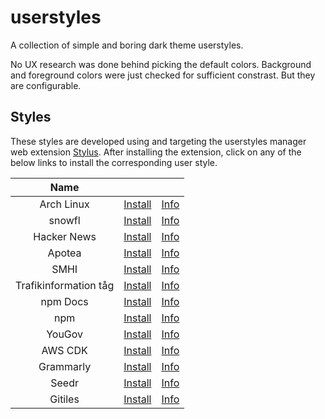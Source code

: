 # userstyles

A collection of simple and boring dark theme userstyles.

No UX research was done behind picking the default colors. Background and
foreground colors were just checked for sufficient constrast. But they are
configurable.

## Styles

These styles are developed using and targeting the userstyles manager web
extension [Stylus](https://github.com/openstyles/stylus). After installing the
extension, click on any of the below links to install the corresponding user
style.

|         Name          |                                                                                                                                              |                                     |
| :-------------------: | :------------------------------------------------------------------------------------------------------------------------------------------: | :---------------------------------: |
|      Arch Linux       |             [Install](https://raw.githubusercontent.com/aruncveli/userstyles/refs/heads/main/sites/archlinux/archlinux.user.css)             |       [Info](sites/archlinux)       |
|        snowfl         |                [Install](https://raw.githubusercontent.com/aruncveli/userstyles/refs/heads/main/sites/snowfl/snowfl.user.css)                |        [Info](sites/snowfl)         |
|      Hacker News      |            [Install](https://raw.githubusercontent.com/aruncveli/userstyles/refs/heads/main/sites/hackernews/hackernews.user.css)            |      [Info](sites/hackernews)       |
|        Apotea         |                [Install](https://raw.githubusercontent.com/aruncveli/userstyles/refs/heads/main/sites/apotea/apotea.user.css)                |        [Info](sites/apotea)         |
|         SMHI          |                  [Install](https://raw.githubusercontent.com/aruncveli/userstyles/refs/heads/main/sites/smhi/smhi.user.css)                  |         [Info](sites/smhi)          |
| Trafikinformation tåg | [Install](https://raw.githubusercontent.com/aruncveli/userstyles/refs/heads/main/sites/trafikinformation-tåg/trafikinformation-tåg.user.css) | [Info](sites/trafikinformation-tåg) |
|       npm Docs        |              [Install](https://raw.githubusercontent.com/aruncveli/userstyles/refs/heads/main/sites/npm-docs/npm-docs.user.css)              |       [Info](sites/npm-docs)        |
|          npm          |                   [Install](https://raw.githubusercontent.com/aruncveli/userstyles/refs/heads/main/sites/npm/npm.user.css)                   |          [Info](sites/npm)          |
|        YouGov         |                [Install](https://raw.githubusercontent.com/aruncveli/userstyles/refs/heads/main/sites/yougov/yougov.user.css)                |        [Info](sites/yougov)         |
|        AWS CDK        |               [Install](https://raw.githubusercontent.com/aruncveli/userstyles/refs/heads/main/sites/aws-cdk/aws-cdk.user.css)               |        [Info](sites/aws-cdk)        |
|       Grammarly       |             [Install](https://raw.githubusercontent.com/aruncveli/userstyles/refs/heads/main/sites/grammarly/grammarly.user.css)             |       [Info](sites/grammarly)       |
|         Seedr         |                 [Install](https://raw.githubusercontent.com/aruncveli/userstyles/refs/heads/main/sites/seedr/seedr.user.css)                 |         [Info](sites/seedr)         |
|        Gitiles        |                     [Install](https://raw.githubusercontent.com/aruncveli/userstyles/raw/main/gitiles/gitiles.user.css)                      |        [Info](sites/gitiles)        |
